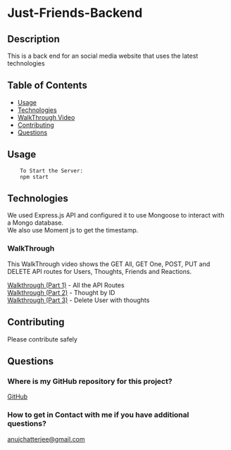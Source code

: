 # Just-Friends-Backend

## Description

This is a back end for an social media website that uses the latest technologies

## Table of Contents
* [Usage](#usage)
* [Technologies](#technologies)
* [WalkThrough Video](#walkthrough)
* [Contributing](#contributing)
* [Questions](#questions)

## Usage

        To Start the Server:
        npm start

## Technologies

We used Express.js API and configured it to use Mongoose to interact with a Mongo database.<br />
We also use Moment js to get the timestamp.<br />

### WalkThrough

This WalkThrough video shows the GET All, GET One, POST, PUT and DELETE API routes for Users, Thoughts, Friends and Reactions. 

[Walkthrough (Part 1)](https://drive.google.com/file/d/1o2RjVbTNzIWou-Zz1vH1ncmg54X-8g6g/view) - All the API Routes<br />
[Walkthrough (Part 2)](https://drive.google.com/file/d/1ajMNfg2FtiPiJsXJyRDFgTLt_GK0zzx3/view) - Thought by ID<br />
[Walkthrough (Part 3)](https://drive.google.com/file/d/1g1XN-03PKyRd5xz4ewsWVen2_IVAER9V/view) - Delete User with thoughts

## Contributing

Please contribute safely

## Questions
### Where is my GitHub repository for this project?
[GitHub](https://github.com/chattean/just-friends)

### How to get in Contact with me if you have additional questions?

anujchatterjee@gmail.com
    

